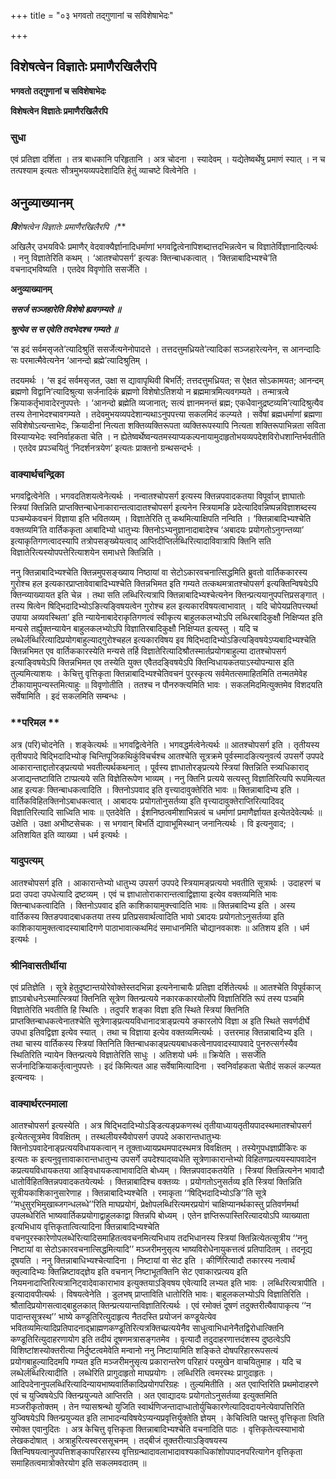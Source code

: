 +++
title = "०३ भगवतो तद्गुणानां च सविशेषाभेदः"

+++


## विशेषत्वेन विज्ञातेः प्रमाणैरखिलैरपि

**भगवतो तद्गुणानां च सविशेषाभेदः**

**विशेषत्वेन विज्ञातेः प्रमाणैरखिलैरपि**

### **सुधा**

एवं प्रतिज्ञा दर्शिता । तत्र बाधकानि परिहृतानि । अत्र चोदना । स्यादेवम् । यद्येतेष्वर्थेषु प्रमाणं स्यात् । न च तत्पश्याम इत्यतः सौत्रमुभयव्यपदेशादिति हेतुं व्याचष्टे वित्वेनेति ।

## **अनुव्याख्यानम्**

***वि**शेष**त्वेन विज्ञातेः प्रमाणैरखिलैरपि ।***

अखिलैर् उभयविधैः प्रमाणैर् वेदवाक्यैर्ज्ञानादिधर्माणां भगवद्वित्वेनापिशब्दात्तदभिन्नत्वेन च विज्ञातेर्विज्ञानादित्यर्थः । ननु विज्ञातेरिति कथम् । ‘आतश्चोपसर्ग’ इत्यङः क्तिन्बाधकत्वात् । ‘क्तिन्नाबादिभ्यश्चे’ति वचनाद्भविष्यति । एतदेव विवृणोति ससर्जेति ।

**अनुव्याख्यानम्**

***ससर्ज सञ्जहारेति विशेषो ह्यवगम्यते ॥***

***श्रुत्येव स स एवेति तदभेदश्च गम्यते ॥***

‘स इदं सर्वमसृजते’त्यादिश्रुतिं ससर्जेत्यनेनोपादत्ते । तत्तदत्तुमध्रियते’त्यादिकां सञ्जहारेत्यनेन, स आनन्दादिः सः परमात्मैवेत्यनेन ‘आनन्दो ब्रह्मे’त्यादिश्रुतिम् ।

तदयमर्थः । ‘स इदं सर्वमसृजत, उक्षा स द्यावापृथिवी बिभर्ति; तत्तदत्तुमध्रियत; स ऐक्षत सोऽकामयत; आनन्दम् ब्रह्मणो विद्वानि’त्यादिश्रुत्या सर्जनादिकं ब्रह्मणो विशेषोऽतिशयो न ब्रह्ममात्रमित्यवगम्यते । तन्मात्रत्वे क्रियाकर्तृभावादेरनुपपत्तेः । ‘आनन्दो ब्रह्मेति व्यजानात्; सत्यं ज्ञानमनन्तं ब्रह्म; एकधैवानुद्रष्टव्यमि’त्यादिश्रुत्यैव तस्य तेनाभेदश्चावगम्यते । तदेवमुभयव्यपदेशान्यथाऽनुपपत्त्या सकलमिदं कल्प्यते । सर्वेषां ब्रह्मधर्माणां ब्रह्मणा सविशेषोऽत्यन्ताभेदः, क्रियादीनां नित्यता शक्तिव्यक्तिरूपता व्यक्तिरूपस्यापि नित्यता शक्तिरूपाभिन्नता सविता विस्याप्यभेदः स्वनिर्वाहकता चेति । न ह्येतेष्वर्थेष्वन्यतमस्याप्यकल्पनायामुदाहृतोभयव्यपदेशविरोधशान्तिर्भवतीति । एतदेव प्रपञ्चयितुं ‘निदर्शनत्रयेण’ इत्यतः प्राक्तनो ग्रन्थसन्दर्भः ।

### **वाक्यार्थचन्द्रिका**

भगवद्वित्वेनेति । भगवदतिशयत्वेनेत्यर्थः । नन्वातश्चोपसर्ग इत्यस्य क्तिन्नपवादकतया विपूर्वाज् ज्ञाघातोः स्त्रियां क्तिन्निति प्राप्तक्तिन्बाधेनाकारान्तत्वादातश्चोपसर्ग इत्यनेन स्त्रियामङि प्रदेत्यादिवन्निष्पन्नविज्ञाशब्दस्य पञ्चम्येकवचनं विज्ञाया इति भवितव्यम् । विज्ञातेरिति तु कथमित्याक्षिपति नन्विति । ‘क्तिन्नाबादिभ्यश्चेति वक्तव्यमि’ति वार्तिककृता आबादिभ्यो धातुभ्यः क्तिनोऽभ्यनुज्ञानादाबादेश्च ‘अबादयः प्रयोगतोऽनुगन्तव्या’ इत्याकृतिगणत्वादस्यापि तत्रोपसङ्ख्येयत्वाद् आप्तिदीप्तिर्लब्धिरित्यादाविवात्रापि क्तिनि सति विज्ञातेरित्यस्योपपत्तेरित्याशयेन समाधत्ते क्तिन्निति ।

ननु क्तिन्नाबादिभ्यश्चेति क्तिन्नमुपसङ्ख्याय निष्ठायां वा सेटोऽकारवचनात्सिद्धमिति ब्रुवतो वार्तिककारस्य गुरोश्च हल इत्यकारप्राप्तावेवाबादिभ्यश्चेति क्तिन्नभिमत इति गम्यते तत्कथमत्रातश्चोपसर्ग इत्यक्तिन्विषयेऽपि क्तिन्व्याख्यायत इति चेन्न । तथा सति लब्धिरित्यत्रापि क्तिन्नाबादिभ्यश्चेत्यनेन क्तिन्प्रत्ययानुपपत्तिप्रसङ्गात् । तस्य षित्वेन षिद्भिदादिभ्योऽङित्यङ्विषयत्वेन गुरोश्च हल इत्यकारविषयत्वाभावात् । यदि चोपेयप्रतिपत्त्यर्था उपाया अव्यवस्थिता’ इति न्यायेनाबादेराकृतिगणत्वं स्वीकृत्य बाहुलकलभ्योऽपि लब्धिरबादिकुक्षौ निक्षिप्यत इति मन्यसे तर्ह्युक्तन्यायेन बाहुलकलभ्योऽपि विज्ञातिरबादिकुक्षौ निक्षिप्यत इत्यस्तु । यदि च लब्धेर्लब्धिरित्यादिप्रयोगबाहुल्याद्गुरोश्चहल इत्यकारविषय इव षिद्भिदादिभ्योऽङित्यङ्विषयेऽप्यबादिभ्यश्चेति क्तिन्नभिमत एव वार्तिककारस्येति मन्यसे तर्हि विज्ञातेरित्यादिश्रौतस्मार्तप्रयोगबाहुल्या दातश्चोपसर्ग इत्याङ्विषयेऽपि क्तिन्नभिमत एव तस्येति युक्त एवैतदङ्विषयेऽपि क्तिन्विधायकतयाऽस्योपन्यास इति तुल्यमित्याशयः । केचित्तु वृत्तिकृता क्तिन्नाबादिभ्यश्चेतिवचनं पुरस्कृत्य सर्वमेतत्समाहितमिति तन्मतमेवेह टीकायामुपन्यस्तमित्याहुः ॥ विवृणोतीति । ततश्च न पौनरुक्त्यमिति भावः । सकलमिदमित्युक्तमेव विशदयति सर्वेषामिति । इदं सकलमिति सम्बन्धः ।

### **परिमल **

अत्र (परि)चोदनेति । शङ्केत्यर्थः ॥ भगवद्वित्वेनेति । भगवद्धर्मत्वेनेत्यर्थः ॥ आतश्चोपसर्ग इति । तृतीयस्य तृतीयपादे षिद्भिदादिभ्योङ् चिन्तिपूजिकथिकुंविचर्चश्च आतश्चेति सूत्रक्रमे पूर्वस्मादङित्यनुवर्त्य उपसर्गे उपपदे आकारान्ताद्दातोरङ्प्रत्ययो भवतीत्यर्थकथनात् । पूर्वस्य ज्ञाधातोरङ्प्रत्यये स्त्रियां क्तिन्निति स्त्र्यधिकाराद् अजाद्यन्तष्टाविति टाप्प्रत्यये सति विज्ञेतिरूपेण भाव्यम् । ननु क्तिनि प्रत्यये सत्यस्तु विज्ञातिरित्यपि रूपमित्यत आह इत्यङः क्तिन्बाधकत्वादिति । क्तिनोऽपवाद इति वृत्त्यादावुक्तेरिति भावः ॥ क्तिन्नाबादिभ्य इति । वार्तिकविहितक्तिनोऽबाधकत्वात् । आबादयः प्रयोगतोनुसर्तव्या इति वृत्त्यादावुक्तेराप्तिरित्यादिवद् विज्ञातिरित्यादि साध्विति भावः ॥ एतदेवेति । ईशनिष्ठत्वमीशाभिन्नत्वं च धर्माणां प्रमाणैर्ज्ञायत इत्येतदेवेत्यर्थः ॥ उक्षेति । उक्षा अभीष्टसेचकः । स भगवान् बिभर्ति द्यावाभूमिस्थान् जनानित्यर्थः । वि इत्यनुवाद; । अतिशयित इति व्याख्या । धर्म इत्यर्थः ।

### **यादुपत्यम्**

आतश्चोपसर्ग इति । आकारान्तेभ्यो धातुभ्य उपसर्ग उपपदे स्त्रियामङ्प्रत्ययो भवतीति सूत्रार्थः । उदाहरणं च प्रदा उपदा उपधेत्यादि द्रष्टव्यम् । एवं च ज्ञाधातोराकारान्तत्वाद्विज्ञाया इत्येव वक्तव्यमिति भावः क्तिन्बाधकत्वादिति । क्तिनोऽपवाद इति काशिकायामुक्त्त्वादिति भावः ॥ क्तिन्नबादिभ्य इति । अस्य वार्तिकस्य क्तिङपवादबाधकतया तस्य प्रतिप्रसवार्थत्वादिति भावो ऽबादयः प्रयोगतोऽनुसर्तव्या इति काशिकायामुक्तत्वादस्याबादिगणे पाठाभावात्कथमिदं समाधानमिति चोद्यानवकाशः ॥ अतिशय इति । धर्म इत्यर्थः ।

### **श्रीनिवासतीर्थीया**

एवं प्रतिज्ञेति । सूत्रे हेतुदृष्टान्तयोरेवोक्तेस्तदभिन्ना इत्यनेनाचायैः प्रतिज्ञा दर्शितेत्यर्थः ॥ आतश्चेति विपूर्वकाज् ज्ञाऽवबोधनेऽस्मात्स्त्रियां क्तिनिति सूत्रेण क्तिन्प्रत्यये नकारककारयोर्लोपे विज्ञातिरिति रूपं तस्य पञ्चमि विज्ञातेरिति भवतीति हि स्थितिः । तदुपरि शङ्का विज्ञा इति स्थिते स्त्रियां क्तिनिति प्राप्तक्तिन्बाधकत्वेनातश्चेति सूत्रेणाङ्प्रत्ययविधानादत्राङ्प्रत्यये ङकारलोपे विज्ञा अ इति स्थिते सवर्णदीर्घे उपधा इतिवद्विज्ञा इत्येव स्यात् । तथा च विज्ञाया इत्येव वक्तव्यमित्यर्थः । उत्तरमाह क्तिन्नाबादिभ्य इति । तथा चास्य वार्तिकस्य स्त्रियां क्तिनिति क्तिन्बाधकाङ्प्रत्ययबाधकत्वेनापवादस्यापवादे पुनरुत्सर्गस्यैव स्थितिरिति न्यायेन क्तिन्प्रत्यये विज्ञातेरिति साधुः । अतिशयो धर्मः ॥ क्रियेति । ससर्जेति सर्जनादिक्रियाकर्तृत्वानुपपत्तेः । इदं किमित्यत आह सर्वेषामित्यादिना । स्वनिर्वाहकता चेतीदं सकलं कल्प्यत इत्यन्वयः ।

### **वाक्यार्थरत्नमाला**

आतश्चोपसर्ग इत्यस्येति । अत्र षिद्भिदादिभ्योऽङि्डत्यङ्प्रकणस्थं तृतीयाध्यायतृतीयपादस्थमातश्चोपसर्ग इत्येतत्सूत्रमेव विवक्षितम् । तस्थलीयस्यैवोपसर्ग उपपदे अकारान्तधातुभ्यः क्तिनोऽपवादेनाङ्प्रत्ययविधायकत्वान् न तूक्ताध्यायप्रथमपादस्थमत्र विवक्षितम् । तस्येगुपधज्ञाप्रीकिरः क इत्यतः क इत्यनुवृत्तावाकारान्तधातुभ्य उपसर्गे उपदेश्याद्य्वधेति सूत्रेणाकारान्तेभ्यो विहितणप्रत्ययस्यापवादेन कप्रत्ययविधायकतया आङि्वधायकत्वाभावादिति बोध्यम् । क्तिन्नपवादकतयेति । स्त्रियां क्तिन्नित्यनेन भावादौ धातोर्विहितक्तिन्नपवादकतयेत्यर्थः । क्तिन्नाबादिश्च वक्तव्यः । प्रयोगतोऽनुसर्तव्य इति स्त्रियां क्तिन्निति सूत्रीयकाशिकानुसारेणाह । क्तिन्नाबादिभ्यश्चेति । रमाकृता ‘‘षिद्भिदादिभ्योऽङि’’ति सूत्रे ‘‘मधुसुरभिमुखाब्जगन्धलब्धे’’रिति माघप्रयोगं, प्रेक्षोपलब्धिरित्यमरप्रयोगं चाक्षिप्यानर्थकास्तु प्रतिवर्णमर्था उपलब्धेरिति भाष्यवार्तिकप्रयोगाद्वाहुलकाद्वा क्तिन्नपि बोध्यम् । एतेन ज्ञप्तिरूपास्तिरित्यादयोऽपि व्याख्याता इत्यभिधाय वृत्तिकृतात्वित्यादिना क्तिन्नाबादिभ्यश्चेति वचनपुरस्कारेणोपलब्धेरित्यादिसमाहितत्ववचनमित्यभिधाय तदभिधानस्य स्त्रियां क्तिन्नित्येतत्सूत्रीय ‘‘ननु निष्टायां वा सेटोऽकारवचनात्सिद्धमित्यादि’’ मञ्जरीमनुसृत्य भाष्यविरोधेनायुकत्तत्वं प्रतिपादितम् । तदनूद्य दूषयति । ननु क्तिन्नाबाधिभ्यश्चेत्यादिना । निष्टायां वा सेट इति । कीर्णिरित्यादौ तकारस्य नत्वार्थं क्तृल्वादिभ्यः क्तिन्निष्टावद्ज्ञेय इति वचनान् निष्टाभूतक्तिनि सेट एवाकारप्रत्यय इति नियमनादाप्तिरित्यत्रानिट्वादेवाकाराभाव इत्युक्तयाऽङ्विषय एवेत्यादि लभ्यत इति भावः । लब्धिरित्यत्रापीति । इत्यादावपीत्यर्थः । विषयत्वेनेति । डुलभष् प्राप्ताविति धातोरिति भावः। बाहुलकलभ्योऽपि विज्ञातिरिति । श्रौतादिप्रयोगसत्वाद्बाहुलकात् क्तिन्प्रत्ययान्तविज्ञातिरित्यर्थः । एवं रमोक्तं दूषणं तदुक्तरीत्यैवापाकृत्य ‘‘न पादान्तसूत्रस्थ’’ भाष्ये कण्डूतिरित्युदाहृत्य नैतदस्ति प्रयोजनं कण्डूयेत्येव भवितव्यमित्यादिप्रतिपादनाद्भ्राह्मणकण्डूतिरित्यत्रक्तिच्प्रत्ययेनैव साधुत्वाभिधानेनैतद्विरोधात्क्तिनि कण्डूतिरित्युदाहरणायोग इति तदीयं दूषणमत्रासङ्गतमेव । वृत्यादौ तदुदाहरणात्तदंशस्य दुष्ठत्वेऽपि विशिष्टांशस्योक्तरीत्या निर्दुष्टत्वमेवेति मन्वानो ननु निष्टायामिति शङ्किते दोषपरिहाररूपसत्यं प्रयोगबाहुल्यादिदमपि गम्यत इति मञ्जरीमनुसृत्य प्रकारान्तरेण परिहारं परमुखेन वाचयितुमाह । यदि च लब्धेर्लब्धिरित्यादीति । लब्धेरिति प्रागुदाहृतो माघप्रयोगः । लब्धिरिति त्वमरस्थः प्रागुदाहृतः । आदिपदेनानुपलब्धिरित्यादिन्यायभाष्यवार्तिकादिप्रयोगपरिग्रहः । तुल्यमितीति । अत एवाप्तिरिति प्रथमोदाहरणे एवं च युज्विषयेऽपि क्तिन्प्रयुज्यते आप्तिरति । अत एवाद्यादयः प्रयोगतोऽनुसर्तव्या इत्युक्तमिति मञ्जरीकृतोक्तम् । तेन ण्यासश्रन्थो युजिति स्वार्थणिजन्तादाप्धातोर्युचिकारणेत्यादिवदायनेत्येवापत्तिरिति युज्विषयेऽपि क्तिन्प्रयुज्यत इति लाभादन्यविषयेऽप्यन्यप्रवृत्तिर्युक्तेति ज्ञेयम् । केचित्विति पक्षस्तु वृत्तिकृता त्विति रमोक्त एवानुदितः । अत्र केचित्तु वृत्तिकृता क्तिन्नाबादिभ्यश्चेति वचनादिति पाठः । वृत्तिकृतेत्यस्याभावो लेखकदोषात् । अत्राहुरित्यस्वरससूचनम् । तद्बीजं तूक्तरीत्याऽङ्विषयस्य क्तिन्विषयत्वानुपपत्तिशङ्कापरिहारस्य वृत्तिग्रन्थादावलाभादावश्यकाधिकांशोपपादनपरित्यागेन वृत्तिकृता समाहितत्वमात्रोक्तेरयोग इति सकलमवदातम् ॥

